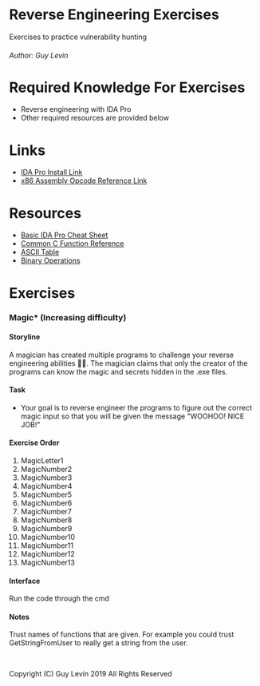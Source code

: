 # Reverse Engineering Exercises
Exercises to practice vulnerability hunting

###### Author: Guy Levin

# Required Knowledge For Exercises
* Reverse engineering with IDA Pro
* Other required resources are provided below

# Links
* [IDA Pro Install Link](https://hex-rays.com/products/ida/support/download_freeware.shtml)
* [x86 Assembly Opcode Reference Link](https://www.felixcloutier.com/x86/)

# Resources
* [Basic IDA Pro Cheat Sheet](ida_cheetsheet.md)
* [Common C Function Reference](common_c_function_reference.md)
* [ASCII Table](ascii_table_reference.md)
* [Binary Operations](binary_operations.md)


# Exercises

### Magic* (Increasing difficulty)

#### Storyline
A magician has created multiple programs to challenge your reverse engineering abilities 🧙‍♀️. 
The magician claims that only the creator of the programs can know the magic and secrets hidden in the .exe files.

#### Task
* Your goal is to reverse engineer the programs to figure out the correct magic input so that you will be given the message "WOOHOO! NICE JOB!"

#### Exercise Order
1. MagicLetter1
2. MagicNumber2
3. MagicNumber3
4. MagicNumber4
5. MagicNumber5
6. MagicNumber6
7. MagicNumber7
8. MagicNumber8
9. MagicNumber9
10. MagicNumber10
11. MagicNumber11
12. MagicNumber12
13. MagicNumber13


#### Interface
Run the code through the cmd

#### Notes
Trust names of functions that are given. For example you could trust GetStringFromUser to really get a string from the user.

&nbsp;
&nbsp;

Copyright (C) Guy Levin 2019 All Rights Reserved
